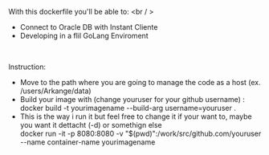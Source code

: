 

With this dockerfile you'll be able to: <br / >

<ul>
	<li> Connect to Oracle DB with Instant Cliente </li>
	<li> Developing in a flil GoLang Enviroment </ul>
</ul>

<br />

Instruction:

<ul>
	<li> Move to the path where you are going to manage the code as a host (ex. /users/Arkange/data) </li>
	<li> Build your image with (change youruser for your github username) : docker build -t yourimagename --build-arg username=youruser . </li>
	<li> 
		This is the way i run it but feel free to change it if your want to, maybe you want it dettacht (-d) or somethign else <br />
		docker run -it -p 8080:8080 -v "$(pwd)":/work/src/github.com/youruser --name container-name yourimagename
	</li>
</ul>